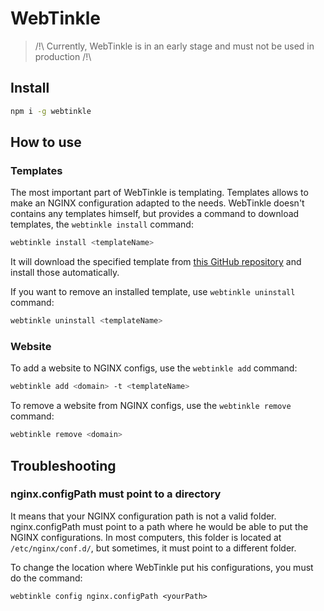 # WebTinkle

> /!\ Currently, WebTinkle is in an early stage and must not be used in production /!\

## Install
```bash
npm i -g webtinkle
```

## How to use

### Templates
The most important part of WebTinkle is templating. Templates allows to make an NGINX configuration adapted to the needs.
WebTinkle doesn't contains any templates himself, but provides a command to download templates, the `webtinkle install` command:
```bash
webtinkle install <templateName>
```
It will download the specified template from [this GitHub repository](https://github.com/webtinkle/webtinkle-templates) and install those automatically.

If you want to remove an installed template, use `webtinkle uninstall` command:
```bash
webtinkle uninstall <templateName>
```

### Website

To add a website to NGINX configs, use the `webtinkle add` command:
```bash
webtinkle add <domain> -t <templateName>
```

To remove a website from NGINX configs, use the `webtinkle remove` command:
```bash
webtinkle remove <domain>
```


## Troubleshooting
### nginx.configPath must point to a directory
It means that your NGINX configuration path is not a valid folder.
nginx.configPath must point to a path where he would be able to put the NGINX configurations.
In most computers, this folder is located at `/etc/nginx/conf.d/`, but sometimes, it must point to a different folder.

To change the location where WebTinkle put his configurations, you must do the command:
```
webtinkle config nginx.configPath <yourPath>
```